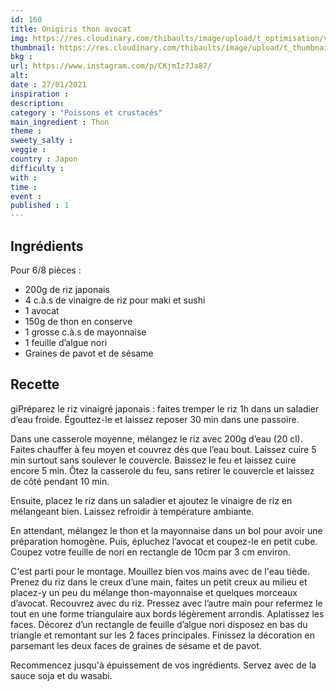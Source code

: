 ```yaml
---
id: 160
title: Onigiris thon avocat
img: https://res.cloudinary.com/thibaults/image/upload/t_optimisation/v1611772852/Recipes/20210127_onigiris_thon_avocat.jpg
thumbnail: https://res.cloudinary.com/thibaults/image/upload/t_thumbnail_josie/v1611772852/Recipes/20210127_onigiris_thon_avocat.jpg
bkg : 
url: https://www.instagram.com/p/CKjmIz7Ja87/
alt: 
date : 27/01/2021
inspiration : 
description: 
category : "Poissons et crustacés"
main_ingredient : Thon
theme :
sweety_salty : 
veggie : 
country : Japon
difficulty :
with : 
time : 
event :
published : 1
---
```


## Ingrédients
Pour 6/8 pièces :
 - 200g de riz japonais
 - 4 c.à.s de vinaigre de riz pour maki et sushi
 - 1 avocat
 - 150g de thon en conserve
 - 1 grosse c.à.s de mayonnaise
 - 1 feuille d’algue nori
 - Graines de pavot et de sésame

## Recette
giPréparez le riz vinaigré japonais : faites tremper le riz 1h dans un saladier d’eau froide. Égouttez-le et laissez reposer 30 min dans une passoire.

Dans une casserole moyenne, mélangez le riz avec 200g d’eau (20 cl). Faites chauffer à feu moyen et couvrez dès que l’eau bout. Laissez cuire 5 min surtout sans soulever le couvercle. Baissez le feu et laissez cuire encore 5 min. Ôtez la casserole du feu, sans retirer le couvercle et laissez de côté pendant 10 min.

Ensuite, placez le riz dans un saladier et ajoutez le vinaigre de riz en mélangeant bien. Laissez refroidir à température ambiante.

En attendant, mélangez le thon et la mayonnaise dans un bol pour avoir une préparation homogène. Puis, épluchez l’avocat et coupez-le en petit cube. Coupez votre feuille de nori en rectangle de 10cm par 3 cm environ.

C'est parti pour le montage. Mouillez bien vos mains avec de l'eau tiède. Prenez du riz dans le creux d’une main, faites un petit creux au milieu et placez-y un peu du mélange thon-mayonnaise et quelques morceaux d’avocat. Recouvrez avec du riz. Pressez avec l’autre main pour refermez le tout en une forme triangulaire aux bords légèrement arrondis. Aplatissez les faces.
Décorez d’un rectangle de feuille d’algue nori disposez en bas du triangle et remontant sur les 2 faces principales. Finissez la décoration en parsemant les deux faces de graines de sésame et de pavot.

Recommencez jusqu'à épuissement de vos ingrédients. Servez avec de la sauce soja et du wasabi.